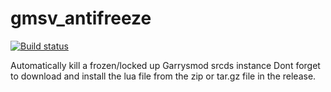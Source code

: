 # gmsv_antifreeze
[![Build status](https://ci.appveyor.com/api/projects/status/2o3hieuy8rybcc73?svg=true)](https://ci.appveyor.com/project/storm37000/gmsv-antifreeze)

 Automatically kill a frozen/locked up Garrysmod srcds instance 
 Dont forget to download and install the lua file from the zip or tar.gz file in the release.
